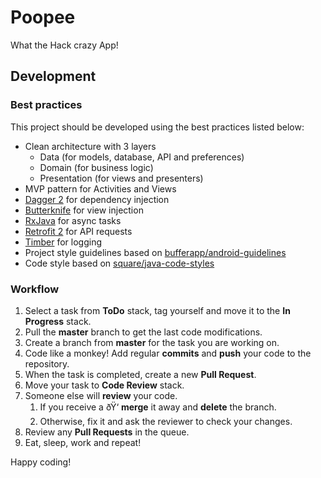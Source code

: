 # Poopee

What the Hack crazy App!

## Development

### Best practices

This project should be developed using the best practices listed below: 

- Clean architecture with 3 layers
    - Data (for models, database, API and preferences)
    - Domain (for business logic)
    - Presentation (for views and presenters)
- MVP pattern for Activities and Views
- [Dagger 2](https://google.github.io/dagger/) for dependency injection
- [Butterknife](https://jakewharton.github.io/butterknife/) for view injection
- [RxJava](https://github.com/ReactiveX/RxAndroid) for async tasks
- [Retrofit 2](https://github.com/square/retrofit) for API requests
- [Timber](https://github.com/JakeWharton/timber) for logging
- Project style guidelines based on [bufferapp/android-guidelines](https://github.com/bufferapp/android-guidelines/blob/master/project_style_guidelines.md)
- Code style based on [square/java-code-styles](https://github.com/square/java-code-styles)

### Workflow

1. Select a task from **ToDo** stack, tag yourself and move it to the **In Progress** stack.
1. Pull the **master** branch to get the last code modifications.
1. Create a branch from **master** for the task you are working on.
1. Code like a monkey! Add regular **commits** and **push** your code to the repository.
1. When the task is completed, create a new **Pull Request**.
1. Move your task to **Code Review** stack.
1. Someone else will **review** your code.
    1. If you receive a ðŸ‘ **merge** it away and **delete** the branch.
    1. Otherwise, fix it and ask the reviewer to check your changes.
1. Review any **Pull Requests** in the queue.
1. Eat, sleep, work and repeat!

Happy coding!
